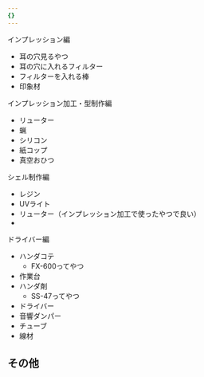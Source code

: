 ```yaml
---
{}
---
```


インプレッション編

- 耳の穴見るやつ  
- 耳の穴に入れるフィルター  
- フィルターを入れる棒  
- 印象材 

インプレッション加工・型制作編

- リューター  
- 蝋
- シリコン  
- 紙コップ  
- 真空おひつ  

シェル制作編

- レジン  
- UVライト  
- リューター（インプレッション加工で使ったやつで良い）  
-  

ドライバー編

- ハンダコテ  
	- FX-600ってやつ  
- 作業台  
- ハンダ剤  
	- SS-47ってやつ  
- ドライバー  
- 音響ダンパー  
- チューブ  
- 線材  

## その他